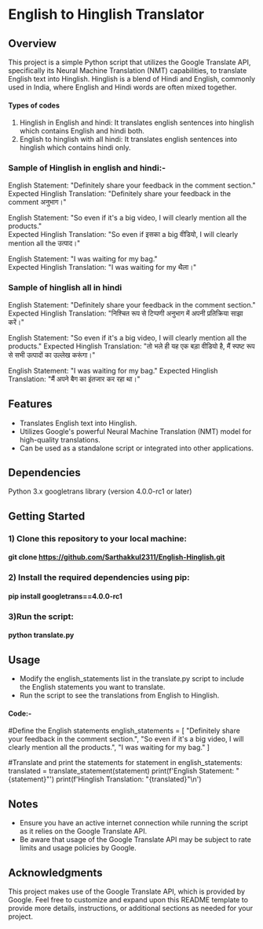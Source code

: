 # English to Hinglish Translator

## Overview
This project is a simple Python script that utilizes the Google Translate API, specifically its Neural Machine Translation (NMT) capabilities, to translate English text into Hinglish. Hinglish is a blend of Hindi and English, commonly used in India, where English and Hindi words are often mixed together.

#### Types of codes 
1) Hinglish in English and hindi: It translates english sentences into hinglish which contains English and hindi both.
2) English to hinglish with all hindi: It translates english sentences into hinglish which contains hindi only.

### Sample of Hinglish in english and hindi:-
English Statement: "Definitely share your feedback in the comment section." <br>
Expected Hinglish Translation: "Definitely share your feedback in the comment अनुभाग।"

English Statement: "So even if it's a big video, I will clearly mention all the products." <br>
Expected Hinglish Translation: "So even if इसका a big वीडियो, I will clearly mention all the उत्पाद।"

English Statement: "I was waiting for my bag." <br>
Expected Hinglish Translation: "I was waiting for my थैला।"

### Sample of hinglish all in hindi
English Statement: "Definitely share your feedback in the comment section."
Expected Hinglish Translation: "निश्चित रूप से टिप्पणी अनुभाग में अपनी प्रतिक्रिया साझा करें।"

English Statement: "So even if it's a big video, I will clearly mention all the products."
Expected Hinglish Translation: "तो भले ही यह एक बड़ा वीडियो है, मैं स्पष्ट रूप से सभी उत्पादों का उल्लेख करूंगा।"        

English Statement: "I was waiting for my bag."
Expected Hinglish Translation: "मैं अपने बैग का इंतजार कर रहा था।"

## Features
 - Translates English text into Hinglish.
 - Utilizes Google's powerful Neural Machine Translation (NMT) model for high-quality translations.
 - Can be used as a standalone script or integrated into other applications.

## Dependencies
Python 3.x
googletrans library (version 4.0.0-rc1 or later)


## Getting Started
### 1) Clone this repository to your local machine:
#### git clone https://github.com/Sarthakkul2311/English-Hinglish.git

### 2) Install the required dependencies using pip:
#### pip install googletrans==4.0.0-rc1

### 3)Run the script:
#### python translate.py

## Usage
 - Modify the english_statements list in the translate.py script to include the English statements you want to translate.
 - Run the script to see the translations from English to Hinglish.

#### Code:-
#Define the English statements
english_statements = [
    "Definitely share your feedback in the comment section.",
    "So even if it's a big video, I will clearly mention all the products.",
    "I was waiting for my bag."
]

#Translate and print the statements
for statement in english_statements:
    translated = translate_statement(statement)
    print(f'English Statement: "{statement}"')
    print(f'Hinglish Translation: "{translated}"\n')

## Notes
 - Ensure you have an active internet connection while running the script as it relies on the Google Translate API.
 - Be aware that usage of the Google Translate API may be subject to rate limits and usage policies by Google.

## Acknowledgments
This project makes use of the Google Translate API, which is provided by Google.
Feel free to customize and expand upon this README template to provide more details, instructions, or additional sections as needed for your project.
